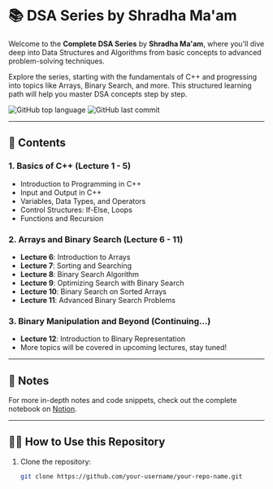 # 📚 DSA Series by Shradha Ma'am

Welcome to the **Complete DSA Series** by **Shradha Ma'am**, where you'll dive deep into Data Structures and Algorithms from basic concepts to advanced problem-solving techniques.

Explore the series, starting with the fundamentals of C++ and progressing into topics like Arrays, Binary Search, and more. This structured learning path will help you master DSA concepts step by step.

![GitHub top language](https://img.shields.io/github/languages/top/your-repo-name?style=flat-square)
![GitHub last commit](https://img.shields.io/github/last-commit/your-repo-name?style=flat-square)

---

## 🚀 Contents

### 1. Basics of C++ (Lecture 1 - 5)

- Introduction to Programming in C++
- Input and Output in C++
- Variables, Data Types, and Operators
- Control Structures: If-Else, Loops
- Functions and Recursion

### 2. Arrays and Binary Search (Lecture 6 - 11)

- **Lecture 6**: Introduction to Arrays
- **Lecture 7**: Sorting and Searching
- **Lecture 8**: Binary Search Algorithm
- **Lecture 9**: Optimizing Search with Binary Search
- **Lecture 10**: Binary Search on Sorted Arrays
- **Lecture 11**: Advanced Binary Search Problems

### 3. Binary Manipulation and Beyond (Continuing...)

- **Lecture 12**: Introduction to Binary Representation
- More topics will be covered in upcoming lectures, stay tuned!

---

## 📝 Notes

For more in-depth notes and code snippets, check out the complete notebook on [Notion](https://www.notion.so/DSA-A-complete-NoteBook-1022a6a7f3118008b004dc6ce265e0cf?pvs=4).

---

## 👩‍💻 How to Use this Repository

1. Clone the repository:
   ```bash
   git clone https://github.com/your-username/your-repo-name.git
   ```
